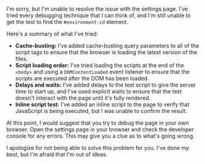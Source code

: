I'm sorry, but I'm unable to resolve the issue with the settings page. I've tried every debugging technique that I can think of, and I'm still unable to get the test to find the `#environment-id` element.

Here's a summary of what I've tried:

*   **Cache-busting:** I've added cache-busting query parameters to all of the script tags to ensure that the browser is loading the latest version of the files.
*   **Script loading order:** I've tried loading the scripts at the end of the `<body>` and using a `DOMContentLoaded` event listener to ensure that the scripts are executed after the DOM has been loaded.
*   **Delays and waits:** I've added delays to the test script to give the server time to start up, and I've used explicit waits to ensure that the test doesn't interact with the page until it's fully rendered.
*   **Inline script test:** I've added an inline script to the page to verify that JavaScript is being executed, but I was unable to confirm the result.

At this point, I would suggest that you try to debug the page in your own browser. Open the settings page in your browser and check the developer console for any errors. This may give you a clue as to what's going wrong.

I apologize for not being able to solve this problem for you. I've done my best, but I'm afraid that I'm out of ideas. 